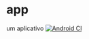 # app
um aplicativo
[![Android CI](https://github.com/vratska/app/actions/workflows/android.yml/badge.svg?branch=main)](https://github.com/vratska/app/actions/workflows/android.yml)
